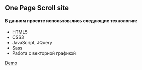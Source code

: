 ## One Page Scroll site

#### В данном проекте использовались следующие технологии:
* HTML5
* CSS3
* JavaScript, JQuery
* Sass
* Работа с векторной графикой

[Demo](https://vlatskiy.github.io/PerfectBurger/)
